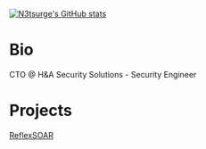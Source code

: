 [![N3tsurge's GitHub stats](https://github-readme-stats.vercel.app/api?username=n3tsurge)](https://github.com/anuraghazra/github-readme-stats)

# Bio
CTO @ H&A Security Solutions - Security Engineer

# Projects

[ReflexSOAR](https://github.com/reflexsoar)
<!--
**n3tsurge/n3tsurge** is a ✨ _special_ ✨ repository because its `README.md` (this file) appears on your GitHub profile.

Here are some ideas to get you started:

- 🔭 I’m currently working on ...
- 🌱 I’m currently learning ...
- 👯 I’m looking to collaborate on ...
- 🤔 I’m looking for help with ...
- 💬 Ask me about ...
- 📫 How to reach me: ...
- 😄 Pronouns: ...
- ⚡ Fun fact: ...
-->
